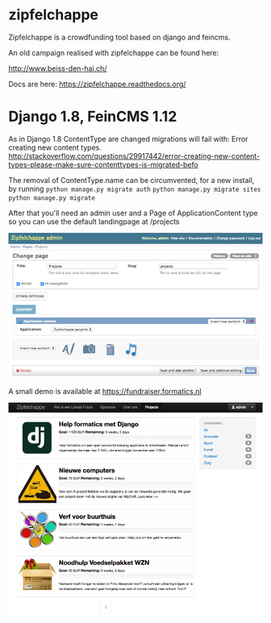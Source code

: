zipfelchappe
============

Zipfelchappe is a crowdfunding tool based on django and feincms.

An old campaign realised with zipfelchappe can be found here:

http://www.beiss-den-hai.ch/

Docs are here: https://zipfelchappe.readthedocs.org/

Django 1.8, FeinCMS 1.12
========================
As in Django 1.8 ContentType are changed migrations will fail with: Error creating new content types.
http://stackoverflow.com/questions/29917442/error-creating-new-content-types-please-make-sure-contenttypes-is-migrated-befo

The removal of ContentType.name can be circumvented, for a new install, by running
`python manage.py migrate auth`
`python manage.py migrate sites`
`python manage.py migrate`


After that you'll need an admin user and a Page of ApplicationContent type so you can use the default
landingpage at /projects

![Setup Project Landing page](docs/_static/landingpage.png?raw=true "Setup Project Landing page")

A small demo is available at https://fundraiser.formatics.nl

![Demo](docs/_static/demo.png?raw=true "Demo page")
